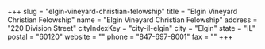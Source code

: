 +++
slug = "elgin-vineyard-christian-felowship"
title = "Elgin Vineyard Christian Felowship"
name = "Elgin Vineyard Christian Felowship"
address = "220 Division Street"
cityIndexKey = "city-il-elgin"
city = "Elgin"
state = "IL"
postal = "60120"
website = ""
phone = "847-697-8001"
fax = ""
+++
